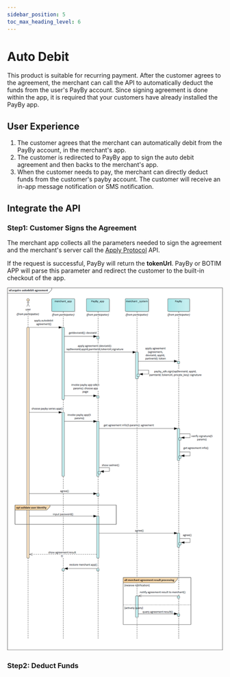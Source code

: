 ```yaml
---
sidebar_position: 5
toc_max_heading_level: 6
---
```


# Auto Debit

This product is suitable for recurring payment. After the customer agrees to the agreement, the merchant can call the API to automatically deduct the funds from the user's PayBy account. Since signing agreement is done within the app, it is required that your customers have already installed the PayBy app.

## User Experience

1. The customer agrees that the merchant can automatically debit from the PayBy account, in the merchant's app.
2. The customer is redirected to PayBy app to sign the auto debit agreement and then backs to the merchant's app. 
3. When the customer needs to pay, the merchant can directly deduct funds from the customer's payby account. The customer will receive an in-app message notification or SMS notification.


## Integrate the API

### Step1: Customer Signs the Agreement

The merchant app collects all the parameters needed to sign the agreement and the merchant's server call the [Apply Protocol](/docs/applyprot) API.

If the request is successful, PayBy will return the **tokenUrl**. PayBy or BOTIM APP will parse this parameter and redirect the customer to the built-in checkout of the app.<br/>

![autodebitflow](../pic/autodebit.png)


### Step2: Deduct Funds



